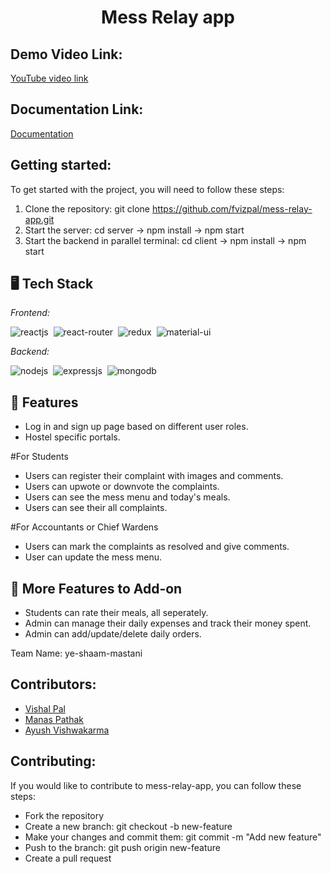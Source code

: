 <h1 align="center">Mess Relay app</h1>
<p align="center">
</p>

## Demo Video Link:
  <a href="https://www.youtube.com/watch?v=p3m9kLvWloo&ab_channel=RohanSaini">YouTube video link</a>

## Documentation Link:
  <a href="https://drive.google.com/file/d/1pGdTbyR7uNbu1ewqKZuHoKM0cT5OAuD2/view?usp=sharing"> Documentation </a>
  
## Getting started:
  To get started with the project, you will need to follow these steps:
  
  1. Clone the repository: git clone https://github.com/fvizpal/mess-relay-app.git
  2. Start the server: cd server -> npm install -> npm start
  3. Start the backend in parallel terminal: cd client -> npm install -> npm start
 

## 🖥️ Tech Stack
*Frontend:*

![reactjs](https://img.shields.io/badge/React-20232A?style=for-the-badge&logo=react&logoColor=61DAFB)&nbsp;
![react-router](https://img.shields.io/badge/React_Router-CA4245?style=for-the-badge&logo=react-router&logoColor=white)&nbsp;
![redux](https://img.shields.io/badge/Redux-764ABC?style=for-the-badge&logo=redux&logoColor=white)&nbsp;
![material-ui](https://img.shields.io/badge/Material_UI-0081CB?style=for-the-badge&logo=material-ui&logoColor=white)&nbsp;


*Backend:*

![nodejs](https://img.shields.io/badge/Node.js-43853D?style=for-the-badge&logo=node.js&logoColor=white)&nbsp;
![expressjs](https://img.shields.io/badge/Express.js-000000?style=for-the-badge&logo=express&logoColor=white)&nbsp;
![mongodb](https://img.shields.io/badge/MongoDB-4EA94B?style=for-the-badge&logo=mongodb&logoColor=white)&nbsp;



## 🚀 Features
- Log in and sign up page based on different user roles.
- Hostel specific portals.<br>

#For Students<br>
- Users can register their complaint with images and comments.
- Users can upwote or downvote  the complaints.
- Users can see the mess menu and today's meals.
- Users can see their all complaints.<br>

#For Accountants or Chief Wardens<br>
- Users can mark the complaints as resolved and give comments.
- User can update the mess menu.

## 🚀 More Features to Add-on
- Students can rate their meals, all seperately.
- Admin can manage their daily expenses and track their money spent.
- Admin can add/update/delete daily orders.

Team Name: ye-shaam-mastani

## Contributors: 

* [Vishal Pal](https://github.com/fvizpal) 
* [Manas Pathak](https://github.com/Manas-Pathak) 
* [Ayush Vishwakarma](https://github.com/Ayush76a) 

  
## Contributing: 
If you would like to contribute to mess-relay-app, you can follow these steps:

* Fork the repository
* Create a new branch: git checkout -b new-feature
* Make your changes and commit them: git commit -m "Add new feature"
* Push to the branch: git push origin new-feature
* Create a pull request

